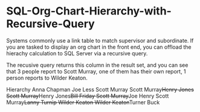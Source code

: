 # SQL-Org-Chart-Hierarchy-with-Recursive-Query
Systems commonly use a link table to match supervisor and subordinate.
If you are tasked to display an org chart in the front end, you can offload the hierachy calculation 
to SQL Server via a recursive query.

The recusive query returns this column in the result set, and you can see that
3 people report to Scott Murray,
one of them has their own report,
1 person reports to Wilder Keaton.

Hierarchy 
Anna Chapman
Joe Less
Scott Murray
Scott Murray~~Henry Jones
Scott Murray~~Henry Jones~~Bill Friday
Scott Murray~~Joe Henry
Scott Murray~~Lanny Turnip
Wilder Keaton
Wilder Keaton~~Turner Buck
 

